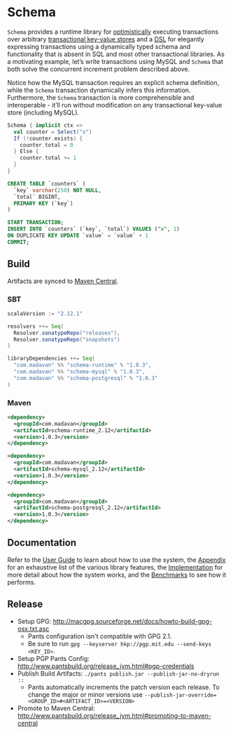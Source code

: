 # Schema
```Schema``` provides a runtime library for [optimistically](https://en.wikipedia.org/wiki/Optimistic_concurrency_control) executing transactions over arbitrary [transactional key-value stores](https://en.wikipedia.org/wiki/Key-value_database) and a [DSL](https://en.wikipedia.org/wiki/Domain-specific_language) for elegantly expressing transactions using a dynamically typed schema and functionality that is absent in SQL and most other transactional libraries. As a motivating example, let’s write transactions using MySQL and ```Schema``` that both solve the concurrent increment problem described above.

Notice how the MySQL transaction requires an explicit schema definition, while the ```Schema``` transaction dynamically infers this information. Furthermore, the ```Schema``` transaction is more comprehensible and interoperable - it’ll run without modification on any transactional key-value store (including MySQL).

```scala
Schema { implicit ctx =>
  val counter = Select("x")
  If (!counter.exists) {
    counter.total = 0
  } Else {
    counter.total += 1
  }
}
```

```sql
CREATE TABLE `counters` (
  `key` varchar(250) NOT NULL,
  `total` BIGINT,
  PRIMARY KEY (`key`)
)

START TRANSACTION;
INSERT INTO `counters` (`key`, `total`) VALUES ("x", 1)
ON DUPLICATE KEY UPDATE `value` = `value` + 1
COMMIT;
```

## Build
Artifacts are synced to [Maven Central](https://search.maven.org/#search%7Cga%7C1%7Cg%3A%22com.madavan%22).

### SBT
```scala
scalaVersion := "2.12.1"

resolvers ++= Seq(
  Resolver.sonatypeRepo("releases"),
  Resolver.sonatypeRepo("snapshots")
)

libraryDependencies ++= Seq(
  "com.madavan" %% "schema-runtime" % "1.0.3",
  "com.madavan" %% "schema-mysql" % "1.0.3",
  "com.madavan" %% "schema-postgresql" % "1.0.3"
)
```

### Maven
```xml
<dependency>
  <groupId>com.madavan</groupId>
  <artifactId>schema-runtime_2.12</artifactId>
  <version>1.0.3</version>
</dependency>

<dependency>
  <groupId>com.madavan</groupId>
  <artifactId>schema-mysql_2.12</artifactId>
  <version>1.0.3</version>
</dependency>

<dependency>
  <groupId>com.madavan</groupId>
  <artifactId>schema-postgresql_2.12</artifactId>
  <version>1.0.3</version>
</dependency>
```

## Documentation
Refer to the [User Guide](https://github.com/ashwin153/schema/wiki/User-Guide) to learn about how to use the system, the [Appendix](https://github.com/ashwin153/schema/wiki/Appendix) for an exhaustive list of the various library features, the [Implementation](https://github.com/ashwin153/schema/wiki/Implementation) for more detail about how the system works, and the [Benchmarks](https://github.com/ashwin153/schema/wiki/Benchmarks) to see how it performs.

## Release
- Setup GPG: http://macgpg.sourceforge.net/docs/howto-build-gpg-osx.txt.asc
  - Pants configuration isn't compatible with GPG 2.1.
  - Be sure to run ```gpg --keyserver hkp://pgp.mit.edu --send-keys <KEY_ID>```.
- Setup PGP Pants Config: http://www.pantsbuild.org/release_jvm.html#pgp-credentials
- Publish Build Artifacts: ```./pants publish.jar --publish-jar-no-dryrun ::```
  - Pants automatically increments the patch version each release. To change the major or minor versions use ```--publish-jar-override=<GROUP_ID>#<ARTIFACT_ID>=<VERSION>```
- Promote to Maven Central: http://www.pantsbuild.org/release_jvm.html#promoting-to-maven-central
